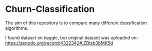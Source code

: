 # Churn-Classification
The aim of this repository is to compare many different classification algorithms.

I found dataset on kaggle, but original dataset was uploaded on: https://zenodo.org/record/4322342#.ZBtsb3bMK5d
